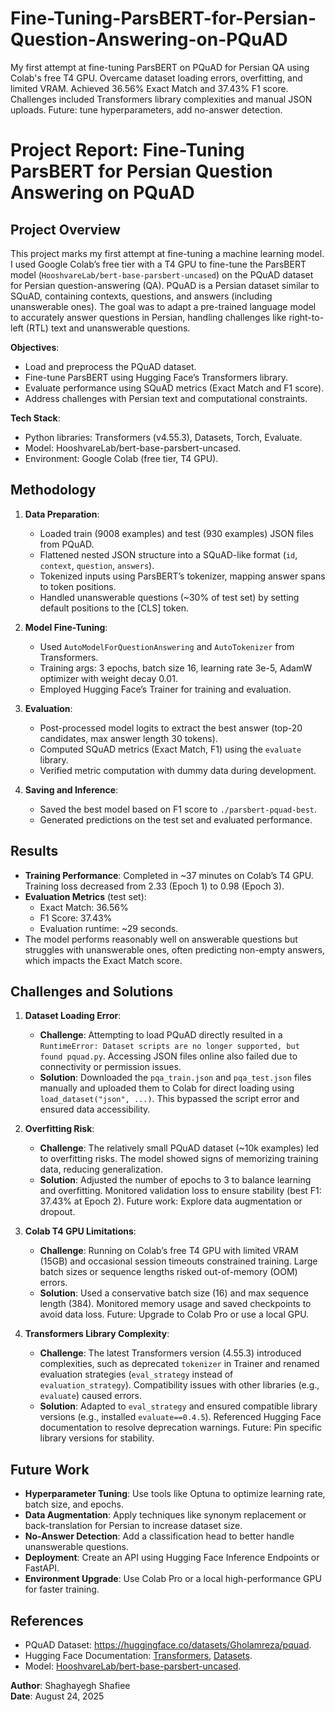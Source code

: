 # Fine-Tuning-ParsBERT-for-Persian-Question-Answering-on-PQuAD
My first attempt at fine-tuning ParsBERT on PQuAD for Persian QA using Colab's free T4 GPU. Overcame dataset loading errors, overfitting, and limited VRAM. Achieved 36.56% Exact Match and 37.43% F1 score. Challenges included Transformers library complexities and manual JSON uploads. Future: tune hyperparameters, add no-answer detection.
# Project Report: Fine-Tuning ParsBERT for Persian Question Answering on PQuAD

## Project Overview
This project marks my first attempt at fine-tuning a machine learning model. I used Google Colab’s free tier with a T4 GPU to fine-tune the ParsBERT model (`HooshvareLab/bert-base-parsbert-uncased`) on the PQuAD dataset for Persian question-answering (QA). PQuAD is a Persian dataset similar to SQuAD, containing contexts, questions, and answers (including unanswerable ones). The goal was to adapt a pre-trained language model to accurately answer questions in Persian, handling challenges like right-to-left (RTL) text and unanswerable questions.

**Objectives**:
- Load and preprocess the PQuAD dataset.
- Fine-tune ParsBERT using Hugging Face’s Transformers library.
- Evaluate performance using SQuAD metrics (Exact Match and F1 score).
- Address challenges with Persian text and computational constraints.

**Tech Stack**:
- Python libraries: Transformers (v4.55.3), Datasets, Torch, Evaluate.
- Model: HooshvareLab/bert-base-parsbert-uncased.
- Environment: Google Colab (free tier, T4 GPU).

## Methodology
1. **Data Preparation**:
   - Loaded train (9008 examples) and test (930 examples) JSON files from PQuAD.
   - Flattened nested JSON structure into a SQuAD-like format (`id`, `context`, `question`, `answers`).
   - Tokenized inputs using ParsBERT’s tokenizer, mapping answer spans to token positions.
   - Handled unanswerable questions (~30% of test set) by setting default positions to the [CLS] token.

2. **Model Fine-Tuning**:
   - Used `AutoModelForQuestionAnswering` and `AutoTokenizer` from Transformers.
   - Training args: 3 epochs, batch size 16, learning rate 3e-5, AdamW optimizer with weight decay 0.01.
   - Employed Hugging Face’s Trainer for training and evaluation.

3. **Evaluation**:
   - Post-processed model logits to extract the best answer (top-20 candidates, max answer length 30 tokens).
   - Computed SQuAD metrics (Exact Match, F1) using the `evaluate` library.
   - Verified metric computation with dummy data during development.

4. **Saving and Inference**:
   - Saved the best model based on F1 score to `./parsbert-pquad-best`.
   - Generated predictions on the test set and evaluated performance.

## Results
- **Training Performance**: Completed in ~37 minutes on Colab’s T4 GPU. Training loss decreased from 2.33 (Epoch 1) to 0.98 (Epoch 3).
- **Evaluation Metrics** (test set):
  - Exact Match: 36.56%
  - F1 Score: 37.43%
  - Evaluation runtime: ~29 seconds.
- The model performs reasonably well on answerable questions but struggles with unanswerable ones, often predicting non-empty answers, which impacts the Exact Match score.

## Challenges and Solutions
1. **Dataset Loading Error**:
   - **Challenge**: Attempting to load PQuAD directly resulted in a `RuntimeError: Dataset scripts are no longer supported, but found pquad.py`. Accessing JSON files online also failed due to connectivity or permission issues.
   - **Solution**: Downloaded the `pqa_train.json` and `pqa_test.json` files manually and uploaded them to Colab for direct loading using `load_dataset("json", ...)`. This bypassed the script error and ensured data accessibility.

2. **Overfitting Risk**:
   - **Challenge**: The relatively small PQuAD dataset (~10k examples) led to overfitting risks. The model showed signs of memorizing training data, reducing generalization.
   - **Solution**: Adjusted the number of epochs to 3 to balance learning and overfitting. Monitored validation loss to ensure stability (best F1: 37.43% at Epoch 2). Future work: Explore data augmentation or dropout.

3. **Colab T4 GPU Limitations**:
   - **Challenge**: Running on Colab’s free T4 GPU with limited VRAM (15GB) and occasional session timeouts constrained training. Large batch sizes or sequence lengths risked out-of-memory (OOM) errors.
   - **Solution**: Used a conservative batch size (16) and max sequence length (384). Monitored memory usage and saved checkpoints to avoid data loss. Future: Upgrade to Colab Pro or use a local GPU.

4. **Transformers Library Complexity**:
   - **Challenge**: The latest Transformers version (4.55.3) introduced complexities, such as deprecated `tokenizer` in Trainer and renamed evaluation strategies (`eval_strategy` instead of `evaluation_strategy`). Compatibility issues with other libraries (e.g., `evaluate`) caused errors.
   - **Solution**: Adapted to `eval_strategy` and ensured compatible library versions (e.g., installed `evaluate==0.4.5`). Referenced Hugging Face documentation to resolve deprecation warnings. Future: Pin specific library versions for stability.

## Future Work
- **Hyperparameter Tuning**: Use tools like Optuna to optimize learning rate, batch size, and epochs.
- **Data Augmentation**: Apply techniques like synonym replacement or back-translation for Persian to increase dataset size.
- **No-Answer Detection**: Add a classification head to better handle unanswerable questions.
- **Deployment**: Create an API using Hugging Face Inference Endpoints or FastAPI.
- **Environment Upgrade**: Use Colab Pro or a local high-performance GPU for faster training.

## References
- PQuAD Dataset: https://huggingface.co/datasets/Gholamreza/pquad.
- Hugging Face Documentation: [Transformers](https://huggingface.co/docs/transformers), [Datasets](https://huggingface.co/docs/datasets).
- Model: [HooshvareLab/bert-base-parsbert-uncased](https://huggingface.co/HooshvareLab/bert-base-parsbert-uncased).

**Author**: Shaghayegh Shafiee  
**Date**: August 24, 2025
